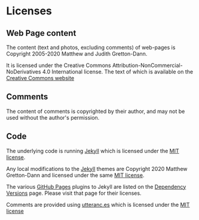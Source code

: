 # Licenses

## Web Page content

The content (text and photos, excluding comments) of web-pages is Copyright 2005-2020 Matthew and Judith Gretton-Dann.

It is licensed under the Creative Commons Attribution-NonCommercial-NoDerivatives 4.0 International license.  The text of which is available on the [Creative Commons website](https://creativecommons.org/licenses/by-nc-nd/4.0/legalcode)

## Comments

The content of comments is copyrighted by their author, and may not be used without the author's permission.

## Code

The underlying code is running [Jekyll](https://jekyllrb.com/) which is licensed under the [MIT license](https://github.com/jekyll/jekyll/blob/master/LICENSE).

Any local modifications to the [Jekyll](https://jekyllrb.com/) themes are Copyright 2020 Matthew Gretton-Dann and licensed under the same [MIT license](https://github.com/jekyll/jekyll/blob/master/LICENSE).

The various [GitHub Pages](https://pages.github.com/) plugins to Jekyll are listed on the [Dependency Versions](https://pages.github.com/versions/) page.  Please visit that page for their licenses.

Comments are provided using [utteranc.es](https://utteranc.es/) which is licensed under the [MIT license](https://github.com/utterance/utterances/blob/master/LICENSE.md)
